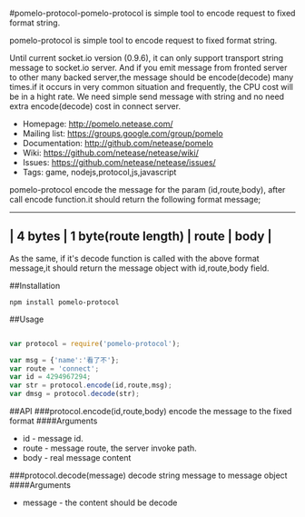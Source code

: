 #pomelo-protocol-pomelo-protocol is simple tool to encode request to fixed format string.

pomelo-protocol is simple tool to encode request to fixed format string.
 
Until current socket.io  version (0.9.6), it can only support transport string
message to socket.io server. And if you emit message from fronted server to
other many backed server,the message should be encode(decode) many times.if it
occurs in very common situation and frequently, the CPU cost will be in a hight
rate. We need simple send message with string and no need extra encode(decode)
cost in connect server. 
 
 * Homepage: <http://pomelo.netease.com/> 
 * Mailing list: <https://groups.google.com/group/pomelo>
 * Documentation: <http://github.com/netease/pomelo>
 * Wiki: <https://github.com/netease/netease/wiki/>
 * Issues: <https://github.com/netease/netease/issues/>
 * Tags: game, nodejs,protocol,js,javascript 
 
pomelo-protocol encode the message for the param (id,route,body), after call
encode function.it should return the following format message;

-------------------------------------------------
| 4 bytes | 1 byte(route length) | route | body |
-------------------------------------------------

As the same, if it's decode function is called with the above format
message,it should return the message object with id,route,body field.


##Installation
```
npm install pomelo-protocol
```

##Usage
``` javascript

var protocol = require('pomelo-protocol');

var msg = {'name':'看了不'};
var route = 'connect';
var id = 4294967294;
var str = protocol.encode(id,route,msg);
var dmsg = protocol.decode(str);


``` 

##API
###protocol.encode(id,route,body)
encode the message to the fixed format
####Arguments
+ id - message id. 
+ route - message route, the server invoke path. 
+ body -  real message content 

###protocol.decode(message)
decode string message to message object
####Arguments
+ message - the content should be decode
